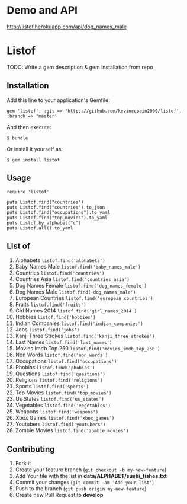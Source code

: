 # Demo and API

http://listof.herokuapp.com/api/dog_names_male

# Listof

TODO: Write a gem description & gem installation from repo

## Installation

Add this line to your application's Gemfile:

    gem 'listof', :git => 'https://github.com/kevincobain2000/listof', :branch => 'master'

And then execute:

    $ bundle

Or install it yourself as:

    $ gem install listof

## Usage

```
require 'listof'

puts Listof.find("countries")
puts Listof.find("countries").to_json
puts Listof.find("occupations").to_yaml
puts Listof.find("top_movies").to_yaml
puts Listof.by_alphabet("c")
puts Listof.all().to_yaml
```

## List of

1. Alphabets ``listof.find('alphabets')``
2. Baby Names Male ``listof.find('baby_names_male')``
3. Countries ``listof.find('countries')``
4. Countries Asia ``listof.find('countries_asia')``
5. Dog Names Female ``listof.find('dog_names_female')``
6. Dog Names Male ``listof.find('dog_names_male')``
7. European Countries ``listof.find('european_countries')``
8. Fruits ``listof.find('fruits')``
9. Girl Names 2014 ``listof.find('girl_names_2014')``
10. Hobbies ``listof.find('hobbies')``
11. Indian Companies ``listof.find('indian_companies')``
12. Jobs ``listof.find('jobs')``
13. Kanji Three Strokes ``listof.find('kanji_three_strokes')``
14. Last Names ``listof.find('last_names')``
15. Movies Imdb Top 250 ``listof.find('movies_imdb_top_250')``
16. Non Words ``listof.find('non_words')``
17. Occupations ``listof.find('occupations')``
18. Phobias ``listof.find('phobias')``
19. Questions ``listof.find('questions')``
20. Religions ``listof.find('religions')``
21. Sports ``listof.find('sports')``
22. Top Movies ``listof.find('top_movies')``
23. Us States ``listof.find('us_states')``
24. Vegetables ``listof.find('vegetables')``
25. Weapons ``listof.find('weapons')``
26. Xbox Games ``listof.find('xbox_games')``
27. Youtubers ``listof.find('youtubers')``
28. Zombie Movies ``listof.find('zombie_movies')``

## Contributing

1. Fork it
2. Create your feature branch (`git checkout -b my-new-feature`)
3. Add Your file with the list in **data/ALPHABET/sushi_fishes.txt**
4. Commit your changes (`git commit -am 'Add your list'`)
5. Push to the branch (`git push origin my-new-feature`)
6. Create new Pull Request to **develop**
